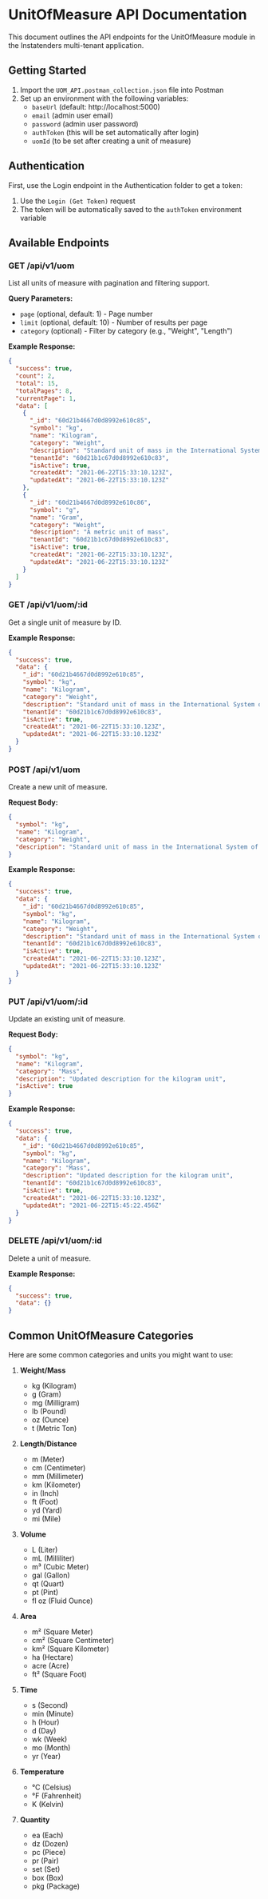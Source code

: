 # UnitOfMeasure API Documentation

This document outlines the API endpoints for the UnitOfMeasure module in the Instatenders multi-tenant application.

## Getting Started

1. Import the `UOM_API.postman_collection.json` file into Postman
2. Set up an environment with the following variables:
   - `baseUrl` (default: http://localhost:5000)
   - `email` (admin user email)
   - `password` (admin user password) 
   - `authToken` (this will be set automatically after login)
   - `uomId` (to be set after creating a unit of measure)

## Authentication

First, use the Login endpoint in the Authentication folder to get a token:

1. Use the `Login (Get Token)` request
2. The token will be automatically saved to the `authToken` environment variable

## Available Endpoints

### GET /api/v1/uom

List all units of measure with pagination and filtering support.

**Query Parameters:**
- `page` (optional, default: 1) - Page number
- `limit` (optional, default: 10) - Number of results per page
- `category` (optional) - Filter by category (e.g., "Weight", "Length")

**Example Response:**
```json
{
  "success": true,
  "count": 2,
  "total": 15,
  "totalPages": 8,
  "currentPage": 1,
  "data": [
    {
      "_id": "60d21b4667d0d8992e610c85",
      "symbol": "kg",
      "name": "Kilogram",
      "category": "Weight",
      "description": "Standard unit of mass in the International System of Units",
      "tenantId": "60d21b1c67d0d8992e610c83",
      "isActive": true,
      "createdAt": "2021-06-22T15:33:10.123Z",
      "updatedAt": "2021-06-22T15:33:10.123Z"
    },
    {
      "_id": "60d21b4667d0d8992e610c86",
      "symbol": "g",
      "name": "Gram",
      "category": "Weight",
      "description": "A metric unit of mass",
      "tenantId": "60d21b1c67d0d8992e610c83",
      "isActive": true,
      "createdAt": "2021-06-22T15:33:10.123Z",
      "updatedAt": "2021-06-22T15:33:10.123Z"
    }
  ]
}
```

### GET /api/v1/uom/:id

Get a single unit of measure by ID.

**Example Response:**
```json
{
  "success": true,
  "data": {
    "_id": "60d21b4667d0d8992e610c85",
    "symbol": "kg",
    "name": "Kilogram",
    "category": "Weight",
    "description": "Standard unit of mass in the International System of Units",
    "tenantId": "60d21b1c67d0d8992e610c83",
    "isActive": true,
    "createdAt": "2021-06-22T15:33:10.123Z",
    "updatedAt": "2021-06-22T15:33:10.123Z"
  }
}
```

### POST /api/v1/uom

Create a new unit of measure.

**Request Body:**
```json
{
  "symbol": "kg",
  "name": "Kilogram",
  "category": "Weight",
  "description": "Standard unit of mass in the International System of Units"
}
```

**Example Response:**
```json
{
  "success": true,
  "data": {
    "_id": "60d21b4667d0d8992e610c85",
    "symbol": "kg",
    "name": "Kilogram",
    "category": "Weight",
    "description": "Standard unit of mass in the International System of Units",
    "tenantId": "60d21b1c67d0d8992e610c83",
    "isActive": true,
    "createdAt": "2021-06-22T15:33:10.123Z",
    "updatedAt": "2021-06-22T15:33:10.123Z"
  }
}
```

### PUT /api/v1/uom/:id

Update an existing unit of measure.

**Request Body:**
```json
{
  "symbol": "kg",
  "name": "Kilogram",
  "category": "Mass",
  "description": "Updated description for the kilogram unit",
  "isActive": true
}
```

**Example Response:**
```json
{
  "success": true,
  "data": {
    "_id": "60d21b4667d0d8992e610c85",
    "symbol": "kg",
    "name": "Kilogram",
    "category": "Mass",
    "description": "Updated description for the kilogram unit",
    "tenantId": "60d21b1c67d0d8992e610c83",
    "isActive": true,
    "createdAt": "2021-06-22T15:33:10.123Z",
    "updatedAt": "2021-06-22T15:45:22.456Z"
  }
}
```

### DELETE /api/v1/uom/:id

Delete a unit of measure.

**Example Response:**
```json
{
  "success": true,
  "data": {}
}
```

## Common UnitOfMeasure Categories

Here are some common categories and units you might want to use:

1. **Weight/Mass**
   - kg (Kilogram)
   - g (Gram)
   - mg (Milligram)
   - lb (Pound)
   - oz (Ounce)
   - t (Metric Ton)

2. **Length/Distance**
   - m (Meter)
   - cm (Centimeter)
   - mm (Millimeter)
   - km (Kilometer)
   - in (Inch)
   - ft (Foot)
   - yd (Yard)
   - mi (Mile)

3. **Volume**
   - L (Liter)
   - mL (Milliliter)
   - m³ (Cubic Meter)
   - gal (Gallon)
   - qt (Quart)
   - pt (Pint)
   - fl oz (Fluid Ounce)

4. **Area**
   - m² (Square Meter)
   - cm² (Square Centimeter)
   - km² (Square Kilometer)
   - ha (Hectare)
   - acre (Acre)
   - ft² (Square Foot)

5. **Time**
   - s (Second)
   - min (Minute)
   - h (Hour)
   - d (Day)
   - wk (Week)
   - mo (Month)
   - yr (Year)

6. **Temperature**
   - °C (Celsius)
   - °F (Fahrenheit)
   - K (Kelvin)

7. **Quantity**
   - ea (Each)
   - dz (Dozen)
   - pc (Piece)
   - pr (Pair)
   - set (Set)
   - box (Box)
   - pkg (Package)
